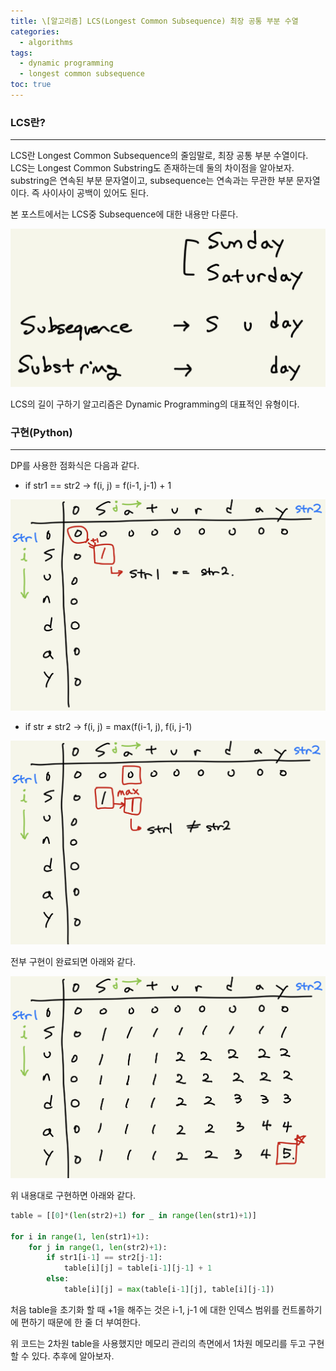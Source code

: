 ```yaml
---
title: \[알고리즘] LCS(Longest Common Subsequence) 최장 공통 부분 수열
categories: 
  - algorithms
tags: 
  - dynamic programming
  - longest common subsequence
toc: true
---
```


### LCS란?

---

LCS란 Longest Common Subsequence의 줄임말로, 최장 공통 부분 수열이다. LCS는 Longest Common Substring도 존재하는데 둘의 차이점을 알아보자. substring은 연속된 부분 문자열이고, subsequence는 연속과는 무관한 부분 문자열이다. 즉 사이사이 공백이 있어도 된다.

본 포스트에서는 LCS중 Subsequence에 대한 내용만 다룬다.

![LCS1.jpeg](/assets/images/algorithms/LCS1.jpeg)

LCS의 길이 구하기 알고리즘은 Dynamic Programming의 대표적인 유형이다.

### 구현(Python)

---

DP를 사용한 점화식은 다음과 같다.

- if str1 == str2 → f(i, j) = f(i-1, j-1) + 1

![LCS2.jpeg](/assets/images/algorithms/LCS2.jpeg)

- if str ≠ str2 → f(i, j) = max(f(i-1, j), f(i, j-1)

![LCS3.jpeg](/assets/images/algorithms/LCS3.jpeg)

전부 구현이 완료되면 아래와 같다.

![LCS4.jpeg](/assets/images/algorithms/LCS4.jpeg)

위 내용대로 구현하면 아래와 같다. 

```python
table = [[0]*(len(str2)+1) for _ in range(len(str1)+1)]

for i in range(1, len(str1)+1):
    for j in range(1, len(str2)+1):
        if str1[i-1] == str2[j-1]:
            table[i][j] = table[i-1][j-1] + 1
        else:
            table[i][j] = max(table[i-1][j], table[i][j-1])
```

처음 table을 초기화 할 때 +1을 해주는 것은 i-1, j-1 에 대한 인덱스 범위를 컨트롤하기에 편하기 때문에 한 줄 더 부여한다.

위 코드는 2차원 table을 사용했지만 메모리 관리의 측면에서 1차원 메모리를 두고 구현할 수 있다. 추후에 알아보자.